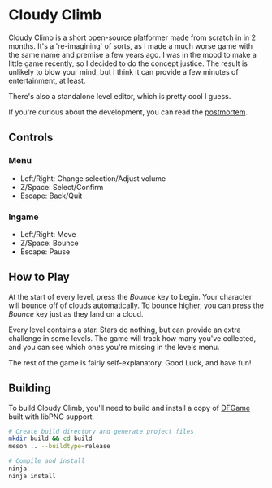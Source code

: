 # Cloudy Climb
Cloudy Climb is a short open-source platformer made from scratch in in 2 months. It's a 're-imagining' of sorts, as I made a much worse game with the same name and premise a few years ago. I was in the mood to make a little game recently, so I decided to do the concept justice. The result is unlikely to blow your mind, but I think it can provide a few minutes of entertainment, at least.

There's also a standalone level editor, which is pretty cool I guess.

If you're curious about the development, you can read the [postmortem](http://www.huguesross.net/2018/03/cloudy-climb-announcement-and.html).

## Controls
### Menu
- Left/Right: Change selection/Adjust volume
- Z/Space:    Select/Confirm
- Escape:     Back/Quit

### Ingame
- Left/Right: Move
- Z/Space:    Bounce
- Escape:     Pause

## How to Play
At the start of every level, press the *Bounce* key to begin. Your character
will bounce off of clouds automatically. To bounce higher, you can press the
*Bounce* key just as they land on a cloud.

Every level contains a star. Stars do nothing, but can provide an extra
challenge in some levels. The game will track how many you've collected, and
you can see which ones you're missing in the levels menu.

The rest of the game is fairly self-explanatory. Good Luck, and have fun!

## Building
To build Cloudy Climb, you'll need to build and install a copy of [DFGame](https://github.com/Df458/dfgame) built with libPNG support.
```bash
# Create build directory and generate project files
mkdir build && cd build
meson .. --buildtype=release

# Compile and install
ninja
ninja install
```

